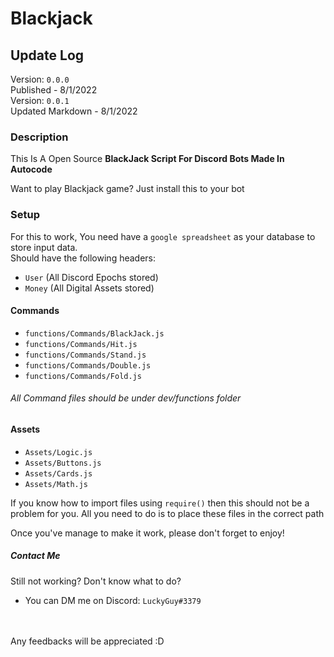 # Blackjack

## Update Log
Version: `0.0.0`<br>
Published - 8/1/2022<br>
Version: `0.0.1`<br>
Updated Markdown - 8/1/2022

### Description

This Is A Open Source **BlackJack Script For Discord Bots Made In Autocode**

Want to play Blackjack game? Just install this to your bot<br>

### Setup
For this to work, You need have a `google spreadsheet` as your database to store input data.<br>
Should have the following headers:
- `User` (All Discord Epochs stored)
- `Money` (All Digital Assets stored)

#### Commands
- `functions/Commands/BlackJack.js`
- `functions/Commands/Hit.js`
- `functions/Commands/Stand.js`
- `functions/Commands/Double.js`
- `functions/Commands/Fold.js`

###### All Command files should be under dev/functions folder

#### Assets
- `Assets/Logic.js`
- `Assets/Buttons.js`
- `Assets/Cards.js`
- `Assets/Math.js`

If you know how to import files using `require()` then this should not be a problem for you.
All you need to do is to place these files in the correct path<br>

Once you've manage to make it work, please don't forget to enjoy!
##### Contact Me
Still not working? Don't know what to do?
- You can DM me on Discord: `LuckyGuy#3379`
<br>
<br>
Any feedbacks will be appreciated :D
